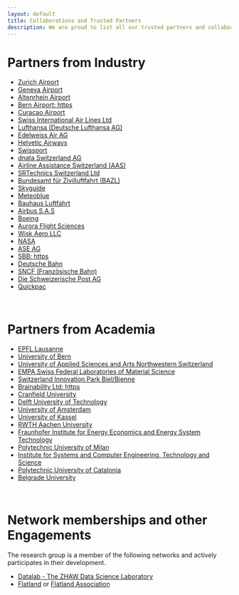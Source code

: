 ```yaml
---
layout: default
title: Collaborations and Trusted Partners
description: We are proud to list all our trusted partners and collaborators.
---
```



# Partners from Industry

- [Zurich Airport](https://www.flughafen-zuerich.ch/de/unternehmen)
- [Geneva Airport](https://www.gva.ch/fr/Site/Geneve-Aeroport/Accueil-Corporate) 
- [Altenrhein Airport](https://www.peoples.ch/flughafen-altenrhein) 
- [Bern Airport: https](//www.bernairport.ch/de/)
- [Curacao Airport](https://www.curacao-airport.com/)
- [Swiss International Air Lines Ltd](https://www.swiss.com/corporate/de/company) 
- [Lufthansa (Deutsche Lufthansa AG)](https://www.lufthansa.com/ch/de/homepage) 
- [Edelweiss Air AG](https://www.flyedelweiss.com/ch/de/about-edelweiss.html)
- [Helvetic Airways](https://www.helvetic.com/de/helvetic;jsessionid=gFHhbOcQBYaoH4Q8VBQDB20qLfSq-dLBm83-75Wo.myhdc)
- [Swissport](https://www.swissport.com/en)
- [dnata Switzerland AG](https://www.dnata.ch/web/index.php?id=67) 
- [Airline Assistance Switzerland (AAS)](https://www.aas.aero/) 
- [SRTechnics Switzerland Ltd](https://www.srtechnics.com/)
- [Bundesamt für Zivilluftfahrt (BAZL)](https://www.bazl.admin.ch/bazl/de/home.html) 
- [Skyguide](https://www.skyguide.ch/de/)
- [Meteoblue](https//content.meteoblue.com/de/ueber-uns)
- [Bauhaus Luftfahrt](https://www.bauhaus-luftfahrt.net/de/)
- [Airbus S.A.S](https://www.airbus.com/en)
- [Boeing](https://www.boeing.com/company/)
- [Aurora Flight Sciences](https://careers.aurora.aero/) 
- [Wisk Aero LLC](https://wisk.aero/) 
- [NASA](https://www.nasa.gov/)
- [ASE AG](https://www.ase.ch/de/)
- [SBB: https](https://company.sbb.ch/de/home.html) 
- [Deutsche Bahn](https://www.bahn.de/service/ueber-uns) 
- [SNCF (Französische Bahn)](https://www.sncf.com/en/group/profile-and-key-figures/about-us/who-we-are) 
- [Die Schweizerische Post AG](https://www.post.ch/de)
- [Quickpac](https://quickpac.ch/de)
<br>

# Partners from Academia

- [EPFL Lausanne](https://www.epfl.ch/en/)
- [University of Bern](https://www.unibe.ch/)
- [University of Applied Sciences and Arts Northwestern Switzerland](https://www.fhnw.ch/de/) 
- [EMPA Swiss Federal Laboratories of Material Science](https://www.empa.ch/)
- [Switzerland Innovation Park Biel/Bienne](https://www.sipbb.ch/)
- [Brainability Ltd: https](https://brainability.ch/)
- [Cranfield University](https://www.cranfield.ac.uk/) 
- [Delft University of Technology](https://www.tudelft.nl/)
- [University of Amsterdam](https://www.uva.nl/en?cb)
- [University of Kassel](https://www.uni-kassel.de/uni/)
- [RWTH Aachen University](https://www.rwth-aachen.de/go/id/a/)
- [Fraunhofer Institute for Energy Economics and Energy System Technology](https://www.iee.fraunhofer.de/en.html)
- [Polytechnic University of Milan](https://www.polimi.it/en)
- [Institute for Systems and Computer Engineering, Technology and Science](https://www.inesctec.pt/en)
- [Polytechnic University of Catalonia](https://www.upc.edu/en) 
- [Belgrade University](https://bg.ac.rs/en/members/faculties/TTE.php)

<!--The code below is only used as spacer-->
<html>
  <p style="color:white;">ONLY_HERE_AS_SPACER</p>
</html>

# Network memberships and other Engagements

The research group is a member of the following networks and actively participates in their development.

- [Datalab - The ZHAW Data Science Laboratory](https://www.zhaw.ch/en/research/inter-school-cooperation/datalab-the-zhaw-data-science-laboratory/)
- [Flatland](https://flatland.aicrowd.com/intro.html) or [Flatland Association](https://www.flatland-association.org/)

